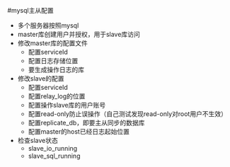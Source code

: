 #mysql主从配置
* 多个服务器按照mysql
* master库创建用户并授权，用于slave库访问
* 修改master库的配置文件
    * 配置serviceId
    * 配置日志存储位置
    * 要生成操作日志的库
* 修改slave的配置
    * 配置serviceId
    * 配置relay_log的位置
    * 配置操作slave库的用户账号
    * 配置read-only防止误操作（自己测试发现read-only对root用户不生效）
    * 配置replicate_db，即要主从同步的数据库
    * 配置master的host已经日志起始位置
* 检查slave状态
    * slave_io_running
    * slave_sql_running
